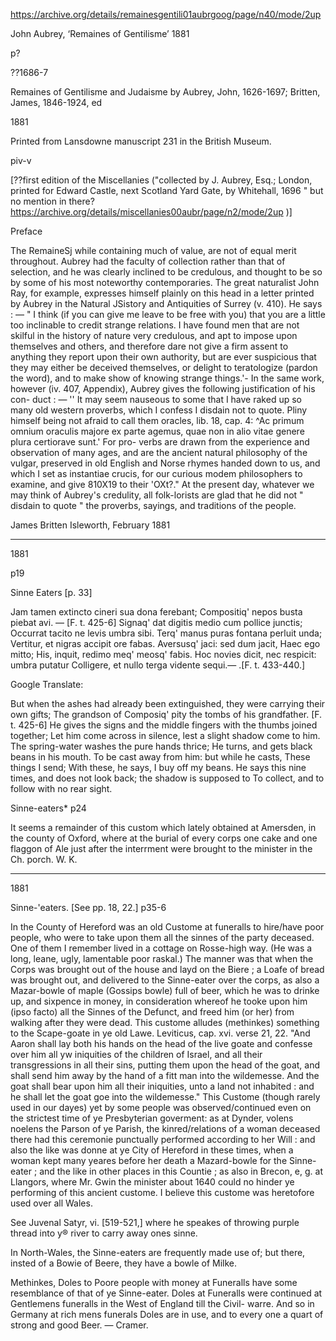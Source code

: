 
https://archive.org/details/remainesgentili01aubrgoog/page/n40/mode/2up

John Aubrey, ‘Remaines of Gentilisme’
1881

p?

??1686-7

Remaines of Gentilisme and Judaisme
by Aubrey, John, 1626-1697; Britten, James, 1846-1924, ed

1881

Printed from Lansdowne manuscript 231 in the British Museum.


piv-v

[??first edition of the Miscellanies ("collected by J. Aubrey, Esq.; London, printed for Edward Castle, next Scotland Yard Gate, by Whitehall, 1696 " but no mention in there? https://archive.org/details/miscellanies00aubr/page/n2/mode/2up )]


Preface

The RemaineSj while containing much of value, are not of equal merit throughout. Aubrey had the faculty of collection rather than that of selection, and he was clearly inclined to be credulous, and thought to be so by some of his most noteworthy contemporaries. The great naturalist John Ray, for example, expresses himself plainly on this head in a letter printed by Aubrey in the Natural JSistory and Antiquities of Surrey (v. 410). He says : —
" I think (if you can give me leave to be free with you) that you are a little too inclinable to credit strange relations. I have found men that are not skilful in the history of nature very credulous, and apt to impose upon themselves and others, and therefore dare not give a firm assent to anything they report upon their own authority, but are ever suspicious that they may either be deceived themselves, or delight to teratologize (pardon the word), and to make show of knowing strange things.'-
In the same work, however (iv. 407, Appendix), Aubrey gives the following justification of his con- duct : —
'' It may seem nauseous to some that I have raked up so many old western proverbs, which I confess I disdain not to quote. Pliny himself being not afraid to call them oracles, lib. 18, cap. 4: ^Ac primum omnium oraculis majore ex parte agemus, quae non in alio vitae genere plura certiorave sunt.' For pro- verbs are drawn from the experience and observation of many ages, and are the ancient natural philosophy
of the vulgar, preserved in old English and Norse rhymes handed down to us, and which I set as instantiae crucis, for our curious modem philosophers to examine, and give 810X19 to their 'OXt?."
At the present day, whatever we may think of Aubrey's credulity, all folk-lorists are glad that he did not " disdain to quote " the proverbs, sayings, and traditions of the people.

James Britten
Isleworth, February 1881

---

1881

p19


Sinne Eaters [p. 33]

Jam tamen extincto cineri sua dona ferebant;
Compositiq' nepos busta piebat avi. — [F. t. 425-6]
Signaq' dat digitis medio cum pollice junctis;
Occurrat tacito ne levis umbra sibi. Terq' manus puras fontana perluit unda;
Vertitur, et nigras accipit ore fabas.
Aversusq' jaci: sed dum jacit, Haec ego mitto;
His, inquit, redimo meq' meosq' fabis.
Hoc novies dicit, nec respicit: umbra putatur
Colligere, et nullo terga vidente sequi.— .[F. t. 433-440.]

Google Translate:

But when the ashes had already been extinguished, they were carrying their own gifts;
The grandson of Composiq' pity the tombs of his grandfather. [F. t. 425-6]
He gives the signs and the middle fingers with the thumbs joined together;
Let him come across in silence, lest a slight shadow come to him. The spring-water washes the pure hands thrice;
He turns, and gets black beans in his mouth.
To be cast away from him: but while he casts, These things I send;
With these, he says, I buy off my beans.
He says this nine times, and does not look back; the shadow is supposed to
To collect, and to follow with no rear sight.

Sinne-eaters*  p24


It seems a remainder of this custom which lately obtained at Amersden, in the county of Oxford, where at the burial of every corps one cake and one flaggon of Ale just after the interrment were brought to the minister in the Ch. porch. W. K.

---

1881

Sinne-'eaters. [See pp. 18, 22.]
p35-6

In the County of Hereford was an old Custome at funeralls to hire/have
poor people, who were to take upon them all the sinnes of the party deceased. One of them I remember lived in a cottage on Rosse-high way. (He was a long, leane, ugly, lamentable poor raskal.) The manner was that when the Corps was brought out of the house and layd on the Biere ; a Loafe of bread was brought 
out, and delivered to the Sinne-eater over the corps, as also a 
Mazar-bowle of maple (Gossips bowle) full of beer, which he was to 
drinke up, and sixpence in money, in consideration whereof he tooke upon him (ipso facto) all the Sinnes of the Defunct, and freed him (or her) from walking after they were dead. This custome alludes (methinkes) something to the Scape-goate in ye old Lawe. Leviticus, cap. xvi. verse 21, 22. "And Aaron shall lay both his hands on the head of the live goate and confesse over him all yw iniquities of the children of Israel, and all their transgressions in all their sins, putting them upon the head of the goat, and shall send him away by the hand of a fitt man into the wildemesse. And the goat shall bear upon him all their iniquities, unto a land not inhabited : and he shall let the goat goe into the wildemesse." This Custome (though rarely used in our dayes) yet by some people was observed/continued even on the strictest time of ye Presbyterian goverment: as at Dynder, volens noelens the Parson of ye Parish, the kinred/relations of a woman deceased there had this ceremonie punctually performed according to her Will : and also the like was donne at ye City of Hereford in these times, when a woman kept many yeares before her death a Mazard-bowle for the Sinne-eater ; and the like in other places in this Countie ; as also in Brecon, e, g. at Llangors, where Mr. Gwin the minister about 1640 could no hinder ye 
performing of this ancient custome. I believe this custome was 
heretofore used over all Wales. 

See Juvenal Satyr, vi. [519-521,] where he speakes of throwing purple thread into y® river to carry away ones sinne.

In North-Wales, the Sinne-eaters are frequently made use of; but there, insted of a Bowie of Beere, they have a bowle of Milke. 

Methinkes, Doles to Poore people with money at Funeralls have some resemblance of that of ye Sinne-eater. Doles at Funeralls 
were continued at Gentlemens funeralls in the West of England 
till the Civil- warre. And so in Germany at rich mens funerals Doles are in use, and to every one a quart of strong and good Beer. — Cramer. 



